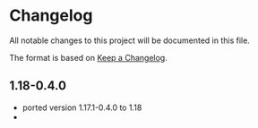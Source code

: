 # Changelog
All notable changes to this project will be documented in this file.

The format is based on [Keep a Changelog](https://keepachangelog.com/en/1.0.0/).

## 1.18-0.4.0

- ported version 1.17.1-0.4.0 to 1.18
- 